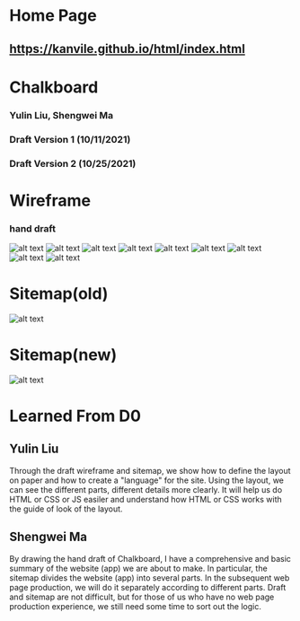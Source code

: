 # Home Page
## https://kanvile.github.io/html/index.html

# Chalkboard
### Yulin Liu, Shengwei Ma
### Draft Version 1 (10/11/2021)
### Draft Version 2 (10/25/2021)

# Wireframe
### hand draft
![alt text](https://github.com/kanvile/chalkboard/blob/main/D0Draft/1.png)
![alt text](https://github.com/kanvile/chalkboard/blob/main/D0Draft/2.png)
![alt text](https://github.com/kanvile/chalkboard/blob/main/D0Draft/3.png)
![alt text](https://github.com/kanvile/chalkboard/blob/main/D0Draft/4.png)
![alt text](https://github.com/kanvile/chalkboard/blob/main/D0Draft/5.png)
![alt text](https://github.com/kanvile/chalkboard/blob/main/D0Draft/6.png)
![alt text](https://github.com/kanvile/chalkboard/blob/main/D0Draft/7.png)
![alt text](https://github.com/kanvile/chalkboard/blob/main/D0Draft/8.png)
![alt text](https://github.com/kanvile/chalkboard/blob/main/D0Draft/9.png)

# Sitemap(old)
![alt text](https://github.com/kanvile/chalkboard/blob/main/D0Draft/sitemap.png)
# Sitemap(new)
![alt text](https://github.com/kanvile/chalkboard/blob/main/D0Draft/newSiteMap.png)

# Learned From D0
## Yulin Liu
Through the draft wireframe and sitemap, we show how to define the layout on paper and how to create a "language" for the site. Using the layout, we can see the different parts, different details more clearly. It will help us do HTML or CSS or JS easiler and understand how HTML or CSS works with the guide of look of the layout.
## Shengwei Ma
By drawing the hand draft of Chalkboard, I have a comprehensive and basic summary of the website (app) we are about to make. In particular, the sitemap divides the website (app) into several parts. In the subsequent web page production, we will do it separately according to different parts. Draft and sitemap are not difficult, but for those of us who have no web page production experience, we still need some time to sort out the logic.


